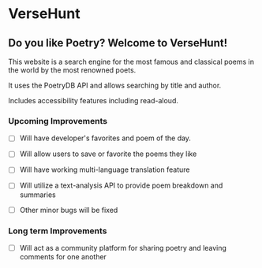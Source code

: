 # VerseHunt

## **Do you like Poetry? Welcome to VerseHunt!**

This website is a search engine for the most famous and classical poems in the world by the most renowned poets.

It uses the PoetryDB API and allows searching by title and author.

Includes accessibility features including read-aloud.


### Upcoming Improvements

- [ ] Will have developer's favorites and poem of the day.
- [ ] Will allow users to save or favorite the poems they like
- [ ] Will have working multi-language translation feature
- [ ] Will utilize a text-analysis API to provide poem breakdown and summaries
- [ ] Other minor bugs will be fixed


### Long term Improvements

- [ ] Will act as a community platform for sharing poetry and leaving comments for one another
